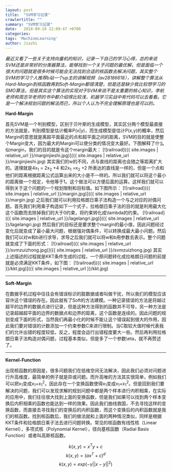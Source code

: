 ```yaml
---
layout: post
title:  "SVM学习记录"
crawlertitle: ""
summary: "SVM学习记录"
date:   2018-09-10 12:09:47 +0700
categories: 
tags: 'MachineLearning'
author: Jiazhi
---
```

*最近又看了一些关于支持向量机的知识，记录一下自己的学习心得，总的来说SVM还是非常好的分类器算法，能够找到一个关于问题的最优解，但是面临一个很大的问题就是很多时候可能会无法找到合适的核函数去解决问题，其实整个SVM的学习个人推荐b站一个up主的讲解视频（av28186618），讲解整个算法从Hard-Margin到核函数再到Soft-Margin都很清楚，但是还是缺少我比较想学习的SMO算法，但是其实这个算法的实现对于SVM来说不是太重要的核心知识，李航老师和周志华老师的书中都介绍得比较浅，机器学习实战中有代码可以去看看。它是一个解决规划问题的解法而已，所以个人认为不完全理解原理也是可以的。*

**Hard-Margin**

首先SVM是一个判别模型，区别于贝叶斯的生成模型，其实区分两个模型最直接的方法就是，判别模型是估计概率P(x|y)，而生成模型是估计P(x,y)的概率，然后Margin的意思就是离超平面最近的点和超平面之间的距离，SVM的目的就是使整个Margin变大，因为最大的Margin可以使分类的情况变大最好。下图解释了什么似margin，我们的目的就是令这个margin最大：
[![railroad]({{ site.images | relative_url }}/marginjieshi.jpg)]({{ site.images | relative_url }}/marginjieshi.jpg)
其实我们的w的不同，点与直线的距离也会随之等距离扩大的。道理就是4x<sub>1</sub> = 2x<sub>2</sub> +4 和2x<sub>1</sub> =x<sub>2</sub> +2 所表达的直线是一样的，但是一个点和他们的距离根据距离公式运算出来的大小是不一样的。所以我们就可以将这个最小的距离做一个规定，令他等于1。这个做法可以方便后面的运算。这样我们就可以得到关于这个问题的一个规划限制和目标值。如下图所示：
[![railroad]({{ site.images | relative_url }}/margin.jpg)]({{ site.images | relative_url }}/margin.jpg)
之后我们就可以利用拉格朗日乘子法构造一个与之对应的对偶问题。首先我们利用乘子构造如下一个式子，拉格朗日乘子法的目的就是利用最大化这个函数而去除掉我们的大于0约束，将约束转化成\lambda的约束。
[![railroad]({{ site.images | relative_url }}/lagelangri.jpg)]({{ site.images | relative_url }}/lagelangri.jpg)
然后我们的目标还是要求整个margin的最小值，因此问题经过变化后就变成了最小最大问题，根据强对偶条件，可以转换成最大最小问题。然后我们可以对w和b进行求导，求导之后我们就可以将w和b用参数去表示。整个问题就变成了下面的形式：
[![railroad]({{ site.images | relative_url }}/svmzuizhong.jpg)]({{ site.images | relative_url }}/svmzuizhong.jpg)
其实上述描述的过程就是KKT条件生成的过程，一个原问题转化成拉格朗日问题的前提就是必须满足KKT条件，如下图：
[![railroad]({{ site.images | relative_url }}/kkt.jpg)]({{ site.images | relative_url }}/kkt.jpg)

------------
**Soft-Margin**

在数据手机过程中往往会有错误标识的脏数据或者叫做干扰，所以我们的模型应该容许这个错误的存在。因此就有了Soft的方法建模。一种记录错误的方法是将越过超平的边界的数据点进行记录，但是这种方法得到的函数并不可导，另一种方法是记录超越超平面的边界的数据点和边界的距离，这个函数是连续的。因此问题的规划变成下面的形式，当然我们再最小化的时候不能让这个错误起到很大的作用，因此我们要对错误的计数添加一个约束参数C来进行限制。当C取较大值时候代表我们的允许出错的程度较低，反之，程度会运行出错程度要大一些。然后再利用拉格朗日乘子法构造对偶问题，过程基本类似，但是多了一个参数\eta，就不再赘述了。

------------
**Kernel-Function**

出现核函数的原因是，很多问题我们在低维空间无法解决，因此我们必须对问题进行升高维度，最简单的例子就是异或问题。而升高唯的方法其实很简单，例如我们可以把x<sub>1</sub>变成x<sub>1</sub>+x<sub>1</sub><sup>2</sup>。因此存在一个变换函数使得x<sub>1</sub>变成x<sub>1</sub>+x<sub>1</sub><sup>2</sup>。但是回到我们要解决的问题，我们可以发现求解的规划问题中都是两个样本进行内积相乘，在实际的应用中，我们往往很大找到上面的变换函数，但是我们如果可以找到两个样本变换后内积相乘的函数也能达到一样的效果。因此我们曲线救国，不去寻找这样的变换函数，而直接去寻找我们的变换后的内积函数，而这个变换后的内积函数就是我们的核函数。找到核函数后，我们的做法就和上面的两种情况类似，同样是根据KKT条件和拉格朗日乘子法去进行问题转换。常见的核函数有线性核（Linear Kernel），多项式核（Polynomial Kernel），径向基核函数（Radial Basis Function）或者叫高斯核函数。

$$k(x,y)=x^Ty+c$$
$$k(x,y)=(ax^T+c)^d$$
$$k(x,y)=exp(-\gamma||x-y||^2)$$

